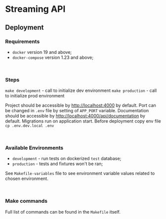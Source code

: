 # Streaming API

## Deployment

### Requirements

- `docker` version 19 and above;
- `docker-compose` version 1.23 and above;

<br />

### Steps

`make development` - call to initialize dev environment
`make production` - call to initialize prod environment

Project should be accessible by [http://localhost:4000](http://localhost:4000) by default.
Port can be changed in `.env` file by setting of `APP_PORT` variable.
Documentation should be accessible by [http://localhost:4000/api/documentation](http://localhost:4000/api/documentation) by default.
Migrations run on application start. Before deployment copy env file `cp .env.dev.local .env`

<br />

### Available Environments

- `development` - run tests on dockerized `test` database;
- `production` - tests and fixtures won't be ran;

See `Makefile-variables` file to see environment variable values related to chosen environment.

<br />

### Make commands

Full list of commands can be found in the `Makefile` itself.

